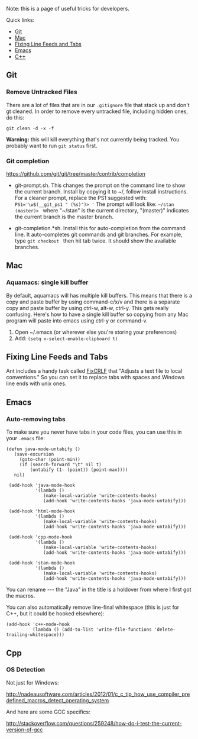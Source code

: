 Note: this is a page of useful tricks for developers. 

Quick links:
* [Git](Developer-Tricks#git)
* [Mac](Developer-Tricks#mac)
* [Fixing Line Feeds and Tabs](Developer-Tricks#fixing-line-feeds-and-tabs)
* [Emacs](Developer-Tricks#emacs)
* [C++](Developer-Tricks#cpp)

## Git


### Remove Untracked Files

There are a lot of files that are in our `.gitignore` file that stack up and don't gt cleaned.  In order to remove every untracked file, including hidden ones, do this:

```
git clean -d -x -f
```

**Warning:** this will kill everything that's not currently being tracked.  You probably want to run `git status` first.

### Git completion
https://github.com/git/git/tree/master/contrib/completion

* git-prompt.sh. This changes the prompt on the command line to show the current branch. Install by copying it to ~/, follow install instructions. For a cleaner prompt, replace the PS1 suggested with: 
`PS1='\w$(__git_ps1 " (%s)")> '`
The prompt will look like:
`~/stan (master)> `
where "~/stan" is the current directory, "(master)" indicates the current branch is the master branch.

* git-completion.*sh. Install this for auto-completion from the command line. It auto-completes git commands and git branches. For example, type `git checkout ` then hit tab twice. It should show the available branches.

## Mac 

### Aquamacs: single kill buffer
By default, aquamacs will has multiple kill buffers. This means that there is a copy and paste buffer by using command-c/x/v and there is a separate copy and paste buffer by using ctrl-w, alt-w, ctrl-y. This gets really confusing. Here's how to have a single kill buffer so copying from any Mac program will paste into emacs using ctrl-y or command-v.

1. Open ~/.emacs (or wherever else you're storing your preferences)
2. Add: `(setq x-select-enable-clipboard t)`

## Fixing Line Feeds and Tabs

Ant includes a handy task called  [FixCRLF](http://ant.apache.org/manual/Tasks/fixcrlf.html) that "Adjusts a text file to local conventions."  So you can set it to replace tabs with spaces and Windows line ends with unix ones.

## Emacs

### Auto-removing tabs

To make sure you never have tabs in your code files, you can use this in your ```.emacs``` file:

```
(defun java-mode-untabify ()
   (save-excursion
     (goto-char (point-min))
     (if (search-forward "\t" nil t)
         (untabify (1- (point)) (point-max))))
   nil)

 (add-hook 'java-mode-hook
           '(lambda ()
              (make-local-variable 'write-contents-hooks)
              (add-hook 'write-contents-hooks 'java-mode-untabify)))

 (add-hook 'html-mode-hook
           '(lambda ()
              (make-local-variable 'write-contents-hooks)
              (add-hook 'write-contents-hooks 'java-mode-untabify)))

 (add-hook 'cpp-mode-hook
           '(lambda ()
              (make-local-variable 'write-contents-hooks)
              (add-hook 'write-contents-hooks 'java-mode-untabify)))

 (add-hook 'stan-mode-hook
           '(lambda ()
              (make-local-variable 'write-contents-hooks)
              (add-hook 'write-contents-hooks 'java-mode-untabify)))
```

You can rename --- the "Java" in the title is a holdover from where I first got the macros.

You can also automatically remove line-final whitespace (this is just for C++, but it could be hooked elsewhere):

```
(add-hook 'c++-mode-hook
          (lambda () (add-to-list 'write-file-functions 'delete-trailing-whitespace)))

```

## Cpp

### OS Detection

Not just for Windows:

http://nadeausoftware.com/articles/2012/01/c_c_tip_how_use_compiler_predefined_macros_detect_operating_system


And here are some GCC specifics:

http://stackoverflow.com/questions/259248/how-do-i-test-the-current-version-of-gcc